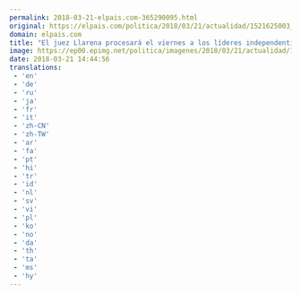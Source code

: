 ```yaml
---
permalink: 2018-03-21-elpais.com-365290095.html
original: https://elpais.com/politica/2018/03/21/actualidad/1521625003_019685.html#?ref=rss&format=simple&link=link
domain: elpais.com
title: "El juez Llarena procesará el viernes a los líderes independentistas"
image: https://ep00.epimg.net/politica/imagenes/2018/03/21/actualidad/1521625003_019685_1521639341_rrss_normal.jpg
date: 2018-03-21 14:44:56
translations: 
 - 'en'
 - 'de'
 - 'ru'
 - 'ja'
 - 'fr'
 - 'it'
 - 'zh-CN'
 - 'zh-TW'
 - 'ar'
 - 'fa'
 - 'pt'
 - 'hi'
 - 'tr'
 - 'id'
 - 'nl'
 - 'sv'
 - 'vi'
 - 'pl'
 - 'ko'
 - 'no'
 - 'da'
 - 'th'
 - 'ta'
 - 'ms'
 - 'hy'
---
```


